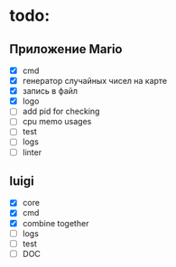 # todo:
## Приложение Mario
- [x] cmd
- [x] генератор случайных чисел на карте
- [x] запись в файл
- [x] logo
- [ ] add pid for checking
- [ ] cpu memo usages
- [ ] test
- [ ] logs
- [ ] linter

## luigi
- [x] core
- [x] cmd
- [x] combine together
- [ ] logs
- [ ] test
- [ ] DOC

